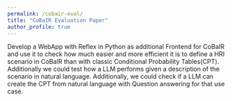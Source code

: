 ```yaml
---
permalink: /cobair-eval/
title: "CoBaIR Evaluation Paper"
author_profile: true
---
```

Develop a WebApp with Reflex in Python as additional Frontend for CoBaIR and use it to check how much easier and more efficient it is to define a HRI scenario in CoBaIR than with classic Conditional Probability Tables(CPT). Additionally we could test how a LLM performs given a description of the scenario in natural language. Additionally, we could check if a LLM can create the CPT from natural language with Question answering for that use case. 